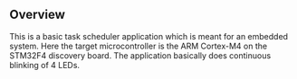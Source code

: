 ## Overview
This is a basic task scheduler application which is meant for an embedded system. Here the target microcontroller is
the ARM Cortex-M4 on the STM32F4 discovery board. The application basically does continuous blinking of 4 LEDs.
